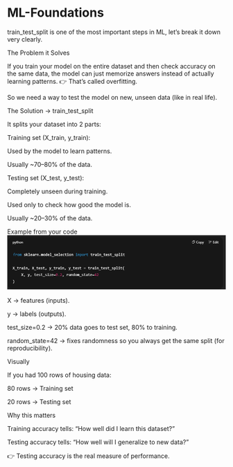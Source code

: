 # ML-Foundations

train_test_split is one of the most important steps in ML, let’s break it down very clearly.

The Problem it Solves

If you train your model on the entire dataset and then check accuracy on the same data, the model can just memorize answers instead of actually learning patterns.
👉 That’s called overfitting.

So we need a way to test the model on new, unseen data (like in real life).

The Solution → train_test_split

It splits your dataset into 2 parts:

Training set (X_train, y_train):

Used by the model to learn patterns.

Usually ~70–80% of the data.

Testing set (X_test, y_test):

Completely unseen during training.

Used only to check how good the model is.

Usually ~20–30% of the data.

Example from your code
![alt text](image.png)


X → features (inputs).

y → labels (outputs).

test_size=0.2 → 20% data goes to test set, 80% to training.

random_state=42 → fixes randomness so you always get the same split (for reproducibility).

Visually

If you had 100 rows of housing data:

80 rows → Training set

20 rows → Testing set

Why this matters

Training accuracy tells: “How well did I learn this dataset?”

Testing accuracy tells: “How well will I generalize to new data?”

👉 Testing accuracy is the real measure of performance.

